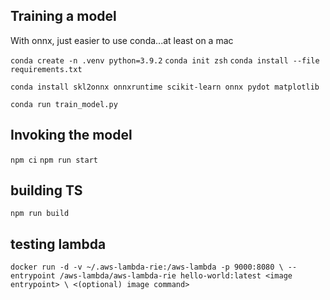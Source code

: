 ## Training a model

With onnx, just easier to use conda...at least on a mac

`conda create -n .venv python=3.9.2` 
`conda init zsh`
`conda install --file requirements.txt`


`conda install skl2onnx onnxruntime scikit-learn onnx pydot matplotlib`

`conda run train_model.py`

## Invoking the model

`npm ci`
`npm run start`

## building TS

`npm run build`


## testing lambda

`docker run -d -v ~/.aws-lambda-rie:/aws-lambda -p 9000:8080 \
  --entrypoint /aws-lambda/aws-lambda-rie hello-world:latest <image entrypoint> \
      <(optional) image command>`